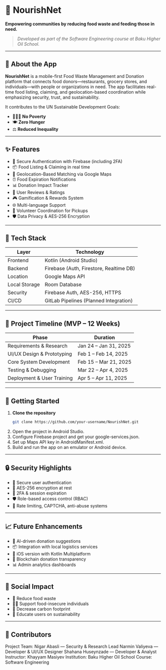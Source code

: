 # 🌱 NourishNet

**Empowering communities by reducing food waste and feeding those in need.**

> *Developed as part of the Software Engineering course at Baku Higher Oil School.*

---

## 📱 About the App

**NourishNet** is a mobile-first Food Waste Management and Donation platform that connects food donors—restaurants, grocery stores, and individuals—with people or organizations in need. The app facilitates real-time food listing, claiming, and geolocation-based coordination while emphasizing security, trust, and sustainability.

It contributes to the UN Sustainable Development Goals:

- 🧑‍🤝‍🧑 **No Poverty**
- 🍽️ **Zero Hunger**
- ⚖️ **Reduced Inequality**

---

## ✨ Features

- 🔐 Secure Authentication with Firebase (including 2FA)
- 📦 Food Listing & Claiming in real time
- 📍 Geolocation-Based Matching via Google Maps
- ⏰ Food Expiration Notifications
- 📊 Donation Impact Tracker
- 💬 User Reviews & Ratings
- 🎮 Gamification & Rewards System
- 🌐 Multi-language Support
- 🚚 Volunteer Coordination for Pickups
- 🛡️ Data Privacy & AES-256 Encryption

---

## 🧰 Tech Stack

| Layer        | Technology                             |
|--------------|-----------------------------------------|
| Frontend     | Kotlin (Android Studio)                |
| Backend      | Firebase (Auth, Firestore, Realtime DB)|
| Location     | Google Maps API                        |
| Local Storage| Room Database                          |
| Security     | Firebase Auth, AES-256, HTTPS          |
| CI/CD        | GitLab Pipelines (Planned Integration) |

---

## 📅 Project Timeline (MVP – 12 Weeks)

| Phase                           | Duration                  |
|---------------------------------|---------------------------|
| Requirements & Research         | Jan 24 – Jan 31, 2025     |
| UI/UX Design & Prototyping      | Feb 1 – Feb 14, 2025      |
| Core System Development         | Feb 15 – Mar 21, 2025     |
| Testing & Debugging             | Mar 22 – Apr 4, 2025      |
| Deployment & User Training      | Apr 5 – Apr 11, 2025      |

---

## 🚀 Getting Started

1. **Clone the repository**
   ```bash
   git clone https://github.com/your-username/NourishNet.git
   ```
2. Open the project in Android Studio.
3. Configure Firebase project and get your google-services.json.
4. Set up Maps API key in AndroidManifest.xml.
5. Build and run the app on an emulator or Android device.

---

## 🔒 Security Highlights

- 🧾 Secure user authentication
- 🔐 AES-256 encryption at rest
- 🧪 2FA & session expiration
- 🛡️ Role-based access control (RBAC)
- 🧠 Rate limiting, CAPTCHA, anti-abuse systems

---

## 📈 Future Enhancements

- 🤖 AI-driven donation suggestions
- 📦 Integration with local logistics services
- 📱 iOS version with Kotlin Multiplatform
- 🔗 Blockchain donation transparency
- 📊 Admin analytics dashboards

---

## 💚 Social Impact

- 🍲 Reduce food waste
- 🧍‍♂️ Support food-insecure individuals
- 🌿 Decrease carbon footprint
- 🧠 Educate users on sustainability

---

## 👥 Contributors

Project Team:
  Nigar Abasli — Security & Research Lead
  Narmin Valiyeva — Developer & UI/UX Designer
  Shahana Huseynzade — Developer & Analyst
Instructor: 
  Khayyam Masiyev
Institution: 
  Baku Higher Oil School
Course: 
  Software Engineering
